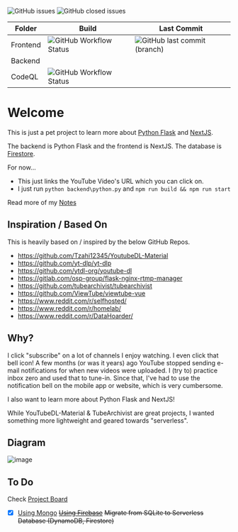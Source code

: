 ![GitHub issues](https://img.shields.io/github/issues-raw/hxrsmurf/ytdlp-flask-nextjs?style=for-the-badge)
![GitHub closed issues](https://img.shields.io/github/issues-closed-raw/hxrsmurf/ytdlp-flask-nextjs?style=for-the-badge)


|  Folder |  Build | Last Commit |
| ------------ | ------------ | ------------ | 
| Frontend  | ![GitHub Workflow Status](https://img.shields.io/github/workflow/status/hxrsmurf/ytdlp-flask-nextjs/Node.js%20CI?style=for-the-badge) | ![GitHub last commit (branch)](https://img.shields.io/github/last-commit/hxrsmurf/ytdlp-flask-nextjs/master?style=for-the-badge)  | |
| Backend | | |
| CodeQL  | ![GitHub Workflow Status](https://img.shields.io/github/workflow/status/hxrsmurf/ytdlp-flask-nextjs/CodeQL?style=for-the-badge)  | |

# Welcome

This is just a pet project to learn more about [Python Flask](https://flask.palletsprojects.com/en/2.1.x/) and [NextJS](https://nextjs.org/).

The backend is Python Flask and the frontend is NextJS. The database is [Firestore](https://cloud.google.com/firestore/).

For now...
- This just links the YouTube Video's URL which you can click on.
- I just run `python backend\python.py` and `npm run build && npm run start`

Read more of my [Notes](https://github.com/hxrsmurf/ytdlp-flask-nextjs/blob/master/docs/Notes.md)

## Inspiration / Based On
This is heavily based on / inspired by the below GitHub Repos.
- https://github.com/Tzahi12345/YoutubeDL-Material
- https://github.com/yt-dlp/yt-dlp
- https://github.com/ytdl-org/youtube-dl
- https://gitlab.com/osp-group/flask-nginx-rtmp-manager
- https://github.com/tubearchivist/tubearchivist
- https://github.com/ViewTube/viewtube-vue
- https://www.reddit.com/r/selfhosted/
- https://www.reddit.com/r/homelab/
- https://www.reddit.com/r/DataHoarder/

## Why?

I click "subscribe" on a lot of channels I enjoy watching. I even click that bell icon! A few months (or was it years) ago YouTube stopped sending e-mail notifications for when new videos were uploaded. I (try to) practice inbox zero and used that to tune-in. Since that, I've had to use the notification bell on the mobile app or website, which is very cumbersome.

I also want to learn more about Python Flask and NextJS!

While YouTubeDL-Material & TubeArchivist are great projects, I wanted something more lightweight and geared towards "serverless".

## Diagram
![image](https://user-images.githubusercontent.com/14148184/183228479-0798685e-d98b-465f-a514-9767c0edbfe4.png)

## To Do

Check [Project Board](https://github.com/users/hxrsmurf/projects/3/views/1)

- [X] [Using Mongo](https://github.com/hxrsmurf/ytdlp-flask-nextjs/pull/13) ~~[Using Firebase](https://github.com/hxrsmurf/ytdlp-flask-nextjs/pull/5)~~ ~~Migrate from SQLite to Serverless Database (DynamoDB, Firestore)~~
